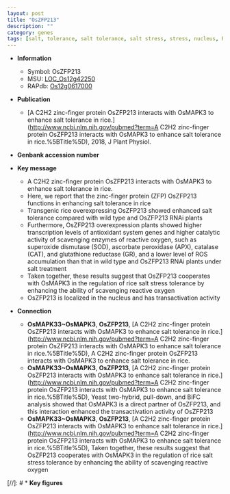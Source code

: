 ```yaml
---
layout: post
title: "OsZFP213"
description: ""
category: genes
tags: [salt, tolerance, salt tolerance, salt stress, stress, nucleus, R protein, stress tolerance]
---
```


* **Information**  
    + Symbol: OsZFP213  
    + MSU: [LOC_Os12g42250](http://rice.plantbiology.msu.edu/cgi-bin/ORF_infopage.cgi?orf=LOC_Os12g42250)  
    + RAPdb: [Os12g0617000](http://rapdb.dna.affrc.go.jp/viewer/gbrowse_details/irgsp1?name=Os12g0617000)  

* **Publication**  
    + [A C2H2 zinc-finger protein OsZFP213 interacts with OsMAPK3 to enhance salt tolerance in rice.](http://www.ncbi.nlm.nih.gov/pubmed?term=A C2H2 zinc-finger protein OsZFP213 interacts with OsMAPK3 to enhance salt tolerance in rice.%5BTitle%5D), 2018, J Plant Physiol.

* **Genbank accession number**  

* **Key message**  
    + A C2H2 zinc-finger protein OsZFP213 interacts with OsMAPK3 to enhance salt tolerance in rice.
    + Here, we report that the zinc-finger protein (ZFP) OsZFP213 functions in enhancing salt tolerance in rice
    + Transgenic rice overexpressing OsZFP213 showed enhanced salt tolerance compared with wild type and OsZFP213 RNAi plants
    + Furthermore, OsZFP213 overexpression plants showed higher transcription levels of antioxidant system genes and higher catalytic activity of scavenging enzymes of reactive oxygen, such as superoxide dismutase (SOD), ascorbate peroxidase (APX), catalase (CAT), and glutathione reductase (GR), and a lower level of ROS accumulation than that in wild type and OsZFP213 RNAi plants under salt treatment
    + Taken together, these results suggest that OsZFP213 cooperates with OsMAPK3 in the regulation of rice salt stress tolerance by enhancing the ability of scavenging reactive oxygen
    + OsZFP213 is localized in the nucleus and has transactivation activity

* **Connection**  
    + __OsMAPK33~OsMAPK3__, __OsZFP213__, [A C2H2 zinc-finger protein OsZFP213 interacts with OsMAPK3 to enhance salt tolerance in rice.](http://www.ncbi.nlm.nih.gov/pubmed?term=A C2H2 zinc-finger protein OsZFP213 interacts with OsMAPK3 to enhance salt tolerance in rice.%5BTitle%5D), A C2H2 zinc-finger protein OsZFP213 interacts with OsMAPK3 to enhance salt tolerance in rice.
    + __OsMAPK33~OsMAPK3__, __OsZFP213__, [A C2H2 zinc-finger protein OsZFP213 interacts with OsMAPK3 to enhance salt tolerance in rice.](http://www.ncbi.nlm.nih.gov/pubmed?term=A C2H2 zinc-finger protein OsZFP213 interacts with OsMAPK3 to enhance salt tolerance in rice.%5BTitle%5D),  Yeast two-hybrid, pull-down, and BiFC analysis showed that OsMAPK3 is a direct partner of OsZFP213, and this interaction enhanced the transactivation activity of OsZFP213
    + __OsMAPK33~OsMAPK3__, __OsZFP213__, [A C2H2 zinc-finger protein OsZFP213 interacts with OsMAPK3 to enhance salt tolerance in rice.](http://www.ncbi.nlm.nih.gov/pubmed?term=A C2H2 zinc-finger protein OsZFP213 interacts with OsMAPK3 to enhance salt tolerance in rice.%5BTitle%5D),  Taken together, these results suggest that OsZFP213 cooperates with OsMAPK3 in the regulation of rice salt stress tolerance by enhancing the ability of scavenging reactive oxygen

[//]: # * **Key figures**  


